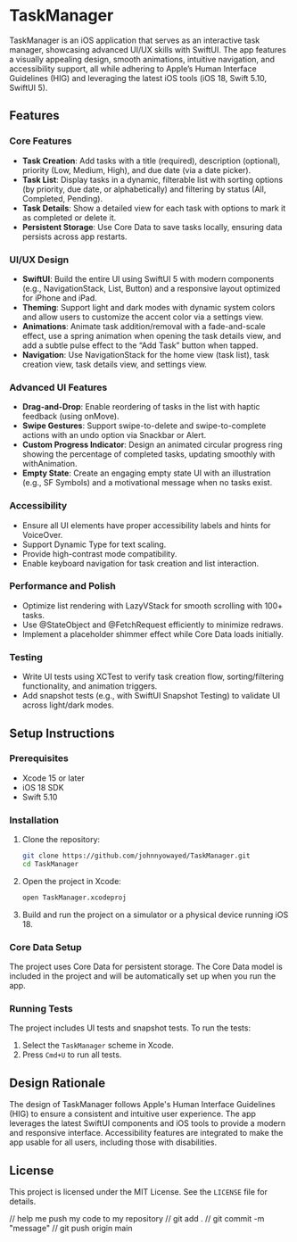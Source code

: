 # TaskManager

TaskManager is an iOS application that serves as an interactive task manager, showcasing advanced UI/UX skills with SwiftUI. The app features a visually appealing design, smooth animations, intuitive navigation, and accessibility support, all while adhering to Apple’s Human Interface Guidelines (HIG) and leveraging the latest iOS tools (iOS 18, Swift 5.10, SwiftUI 5).

## Features

### Core Features
- **Task Creation**: Add tasks with a title (required), description (optional), priority (Low, Medium, High), and due date (via a date picker).
- **Task List**: Display tasks in a dynamic, filterable list with sorting options (by priority, due date, or alphabetically) and filtering by status (All, Completed, Pending).
- **Task Details**: Show a detailed view for each task with options to mark it as completed or delete it.
- **Persistent Storage**: Use Core Data to save tasks locally, ensuring data persists across app restarts.

### UI/UX Design
- **SwiftUI**: Build the entire UI using SwiftUI 5 with modern components (e.g., NavigationStack, List, Button) and a responsive layout optimized for iPhone and iPad.
- **Theming**: Support light and dark modes with dynamic system colors and allow users to customize the accent color via a settings view.
- **Animations**: Animate task addition/removal with a fade-and-scale effect, use a spring animation when opening the task details view, and add a subtle pulse effect to the “Add Task” button when tapped.
- **Navigation**: Use NavigationStack for the home view (task list), task creation view, task details view, and settings view.

### Advanced UI Features
- **Drag-and-Drop**: Enable reordering of tasks in the list with haptic feedback (using onMove).
- **Swipe Gestures**: Support swipe-to-delete and swipe-to-complete actions with an undo option via Snackbar or Alert.
- **Custom Progress Indicator**: Design an animated circular progress ring showing the percentage of completed tasks, updating smoothly with withAnimation.
- **Empty State**: Create an engaging empty state UI with an illustration (e.g., SF Symbols) and a motivational message when no tasks exist.

### Accessibility
- Ensure all UI elements have proper accessibility labels and hints for VoiceOver.
- Support Dynamic Type for text scaling.
- Provide high-contrast mode compatibility.
- Enable keyboard navigation for task creation and list interaction.

### Performance and Polish
- Optimize list rendering with LazyVStack for smooth scrolling with 100+ tasks.
- Use @StateObject and @FetchRequest efficiently to minimize redraws.
- Implement a placeholder shimmer effect while Core Data loads initially.

### Testing
- Write UI tests using XCTest to verify task creation flow, sorting/filtering functionality, and animation triggers.
- Add snapshot tests (e.g., with SwiftUI Snapshot Testing) to validate UI across light/dark modes.

## Setup Instructions

### Prerequisites
- Xcode 15 or later
- iOS 18 SDK
- Swift 5.10

### Installation
1. Clone the repository:
    ```sh
    git clone https://github.com/johnnyowayed/TaskManager.git
    cd TaskManager
    ```

2. Open the project in Xcode:
    ```sh
    open TaskManager.xcodeproj
    ```

3. Build and run the project on a simulator or a physical device running iOS 18.

### Core Data Setup
The project uses Core Data for persistent storage. The Core Data model is included in the project and will be automatically set up when you run the app.

### Running Tests
The project includes UI tests and snapshot tests. To run the tests:
1. Select the `TaskManager` scheme in Xcode.
2. Press `Cmd+U` to run all tests.

## Design Rationale
The design of TaskManager follows Apple's Human Interface Guidelines (HIG) to ensure a consistent and intuitive user experience. The app leverages the latest SwiftUI components and iOS tools to provide a modern and responsive interface. Accessibility features are integrated to make the app usable for all users, including those with disabilities.

## License
This project is licensed under the MIT License. See the `LICENSE` file for details.

// help me push my code to my repository
// git add .
// git commit -m "message"
// git push origin main

